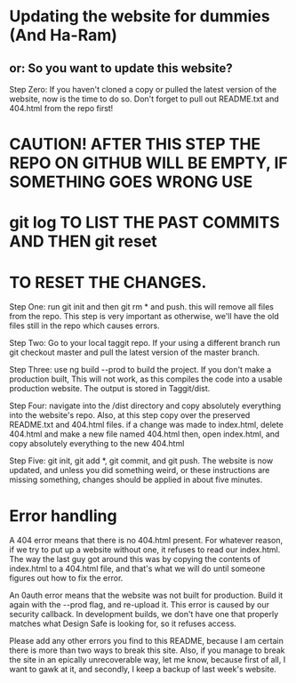 # Updating the website for dummies (And Ha-Ram)
## or: So you want to update this website?

Step Zero: If you haven't cloned a copy or pulled the latest version of the website,
	   now is the time to do so. Don't forget to pull out README.txt and 404.html 
	   from the repo first!

# CAUTION! AFTER THIS STEP THE REPO ON GITHUB WILL BE EMPTY, IF SOMETHING GOES WRONG USE
#	 git log TO LIST THE PAST COMMITS AND THEN git reset <hash of previous commits>
#	 TO RESET THE CHANGES.

Step One: run git init and then git rm * and push. this will remove all files from the repo.
	  This step is very important as otherwise, we'll have the old files still
	  in the repo which causes errors.

Step Two: Go to your local taggit repo. If your using a different branch run git checkout master
	  and pull the latest version of the master branch.

Step Three: use ng build --prod to build the project. If you don't make a production built, 
	    This will not work, as this compiles the code into a usable production website.
	    The output is stored in Taggit/dist.

Step Four: navigate into the /dist directory and copy absolutely everything into the website's
	   repo. Also, at this step copy over the preserved README.txt and 404.html files.
	   if a change was made to index.html, delete 404.html and make a new file named 404.html
	   then, open index.html, and copy absolutely everything to the new 404.html

Step Five: git init, git add *, git commit, and git push. The website is now updated, and
	   unless you did something weird, or these instructions are missing something,
	   changes should be applied in about five minutes.

# Error handling

A 404 error means that there is no 404.html present. For whatever reason, if we try to put up
a website without one, it refuses to read our index.html. The way the last guy got around this
was by copying the contents of index.html to a 404.html file, and that's what we will do until
someone figures out how to fix the error.

An 0auth error means that the website was not built for production. Build it again
with the --prod flag, and re-upload it. This error is caused by our security callback.
In development builds, we don't have one that properly matches what Design Safe is looking for,
so it refuses access.

Please add any other errors you find to this README, because I am certain there is more than
two ways to break this site. Also, if you manage to break the site in an epically unrecoverable
way, let me know, because first of all, I want to gawk at it, and secondly, I keep a backup of
last week's website.
